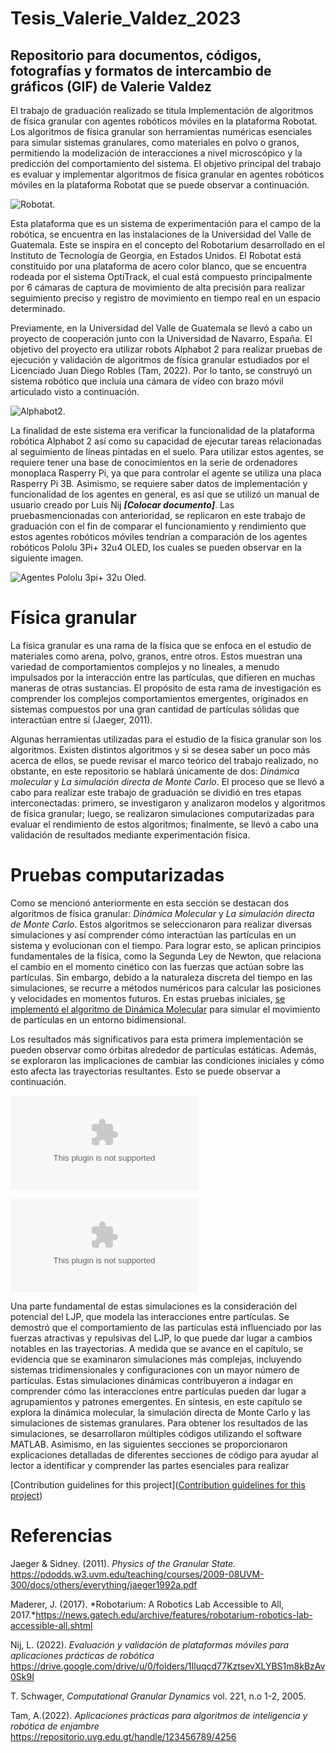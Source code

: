 # Tesis_Valerie_Valdez_2023
## Repositorio para documentos, códigos, fotografías y formatos de intercambio de gráficos (GIF) de Valerie Valdez

El trabajo de graduación realizado se titula Implementación de algoritmos de física granular con agentes robóticos móviles en la plataforma Robotat. Los
algoritmos de física granular son herramientas numéricas esenciales para simular sistemas granulares, como materiales en polvo o granos, permitiendo la modelización de interacciones a nivel microscópico y la predicción del comportamiento del sistema. El objetivo principal del trabajo es evaluar y implementar algoritmos de física granular en agentes robóticos móviles en la plataforma Robotat que se puede observar a continuación.

![Robotat.](Fotos/Robotat.jpeg)

Esta plataforma que es un sistema de experimentación para el campo de la robótica, se encuentra en las instalaciones de la Universidad del Valle de Guatemala. Este se inspira en el concepto del Robotarium desarrollado en el Instituto de Tecnología de Georgia, en Estados Unidos. El Robotat está constituido por una plataforma de acero color blanco, que se encuentra rodeada por el sistema OptiTrack, el cual está compuesto principalmente por 6 cámaras de captura de movimiento de alta precisión para realizar seguimiento preciso y registro de movimiento en tiempo real en un espacio determinado. 

Previamente, en la Universidad del Valle de Guatemala se llevó a cabo un proyecto de cooperación junto con la Universidad de Navarro, España. El objetivo del proyecto era utilizar robots Alphabot 2 para realizar pruebas de ejecución y validación de algoritmos de física granular estudiados por el Licenciado Juan Diego Robles (Tam, 2022). Por lo tanto, se construyó un sistema robótico que incluía una cámara de vídeo con brazo móvil articulado visto a continuación. 

![Alphabot2.](Fotos/Alphabot2-pi-3.jpg)

La finalidad de este sistema era verificar la funcionalidad de la plataforma robótica Alphabot 2 así como su capacidad de ejecutar tareas relacionadas al seguimiento de líneas pintadas en el suelo. Para utilizar estos agentes, se requiere tener una base de conocimientos en la serie de ordenadores monoplaca Rasperry Pi, ya que para controlar el agente se utiliza una placa Rasperry Pi 3B. Asimismo, se requiere saber datos de implementación y funcionalidad de los agentes en general, es así que se utilizó un manual de usuario creado por Luis Nij ***[Colocar documento]***. Las pruebasmencionadas con anterioridad, se replicaron en este trabajo de graduación con el fin de comparar el funcionamiento y rendimiento que estos agentes robóticos móviles tendrían a comparación de los agentes robóticos Pololu 3Pi+ 32u4 OLED, los cuales se pueden observar en la siguiente imagen.

![Agentes Pololu 3pi+ 32u Oled.](Fotos/Pololu.jpg)


# Física granular
La física granular es una rama de la física que se enfoca en el estudio de materiales como arena, polvo, granos, entre otros. Estos muestran una variedad de comportamientos complejos y no lineales, a menudo impulsados por la interacción entre las partículas, que difieren en muchas maneras de otras sustancias. El propósito de esta rama de investigación es comprender los complejos comportamientos emergentes, originados en sistemas compuestos por una gran cantidad de partículas sólidas que interactúan entre sí (Jaeger, 2011). 

Algunas herramientas utilizadas para el estudio de la física granular son los algoritmos. Existen distintos algoritmos y si se desea saber un poco más acerca de ellos, se puede revisar el marco teórico del trabajo realizado, no obstante, en este repositorio se hablará únicamente de dos: *Dinámica molecular* y *La simulación directa de Monte Carlo*. El proceso que se llevó a cabo para realizar este trabajo de graduación se dividió en tres etapas interconectadas: primero, se investigaron y analizaron modelos y algoritmos de física granular; luego, se realizaron simulaciones computarizadas para evaluar el rendimiento de estos algoritmos; finalmente, se llevó a cabo una validación de resultados mediante experimentación física. 

# Pruebas computarizadas
Como se mencionó anteriormente en esta sección se destacan dos algoritmos de física granular: *Dinámica Molecular* y *La simulación directa de Monte Carlo*. Estos algoritmos se seleccionaron para realizar diversas simulaciones y así comprender cómo interactúan las partículas en un sistema y evolucionan con el tiempo. Para lograr esto, se aplican principios fundamentales de la física, como la Segunda Ley de Newton, que relaciona el cambio en el momento cinético con las fuerzas que
actúan sobre las partículas. Sin embargo, debido a la naturaleza discreta del tiempo en las simulaciones, se recurre a métodos numéricos para calcular las posiciones y velocidades en momentos futuros. En estas pruebas iniciales, [se implementó el algoritmo de Dinámica Molecular](Diagramas/DM_tiro_parabólico.drawio) para simular el movimiento de partículas en un entorno bidimensional. 

Los resultados más significativos para esta primera implementación se pueden observar como órbitas alrededor de partículas estáticas. Además, se exploraron las implicaciones de cambiar las condiciones iniciales y cómo esto afecta las trayectorias resultantes. Esto se puede observar a continuación.

![3 partículas Dinámicas orbitando una estática con 50 pasos](Fotos/3Dinamicas_1estatica_50pasos.eps)

![3 partículas Dinámicas orbitando una estática con 150 pasos](Fotos/3Dinamicas_1estatica_150pasos.eps)


Una parte fundamental de estas simulaciones es la consideración del potencial del LJP, que modela las interacciones entre partículas. Se demostró que el
comportamiento de las partículas está influenciado por las fuerzas atractivas y repulsivas del LJP, lo que puede dar lugar a cambios notables en las trayectorias. A medida que se avance en el capítulo, se evidencia que se examinaron simulaciones más complejas, incluyendo sistemas tridimensionales y configuraciones con un mayor número de partículas. Estas simulaciones dinámicas contribuyeron a indagar en comprender cómo las interacciones entre partículas pueden dar lugar a agrupamientos y patrones emergentes. En síntesis, en este capítulo se explora la dinámica molecular, la simulación directa de Monte Carlo y las simulaciones de sistemas granulares. Para obtener los resultados de las simulaciones, se desarrollaron múltiples códigos utilizando el software MATLAB. Asimismo, en las siguientes secciones se proporcionaron explicaciones detalladas de diferentes secciones de código para ayudar al lector a identificar y comprender las partes esenciales para realizar

[Contribution guidelines for this project]([Contribution guidelines for this project](docs/CONTRIBUTING.md))

# Referencias
Jaeger & Sidney. (2011). *Physics of the Granular State.* https://pdodds.w3.uvm.edu/teaching/courses/2009-08UVM-300/docs/others/everything/jaeger1992a.pdf

Maderer, J. (2017). *Robotarium: A Robotics Lab Accessible to All, 2017.*https://news.gatech.edu/archive/features/robotarium-robotics-lab-accessible-all.shtml

Nij, L. (2022). *Evaluación y validación de plataformas móviles para aplicaciones prácticas de robótica* https://drive.google.com/drive/u/0/folders/1Iluqcd77KztsevXLYBS1m8kBzAv0Sk9I

T. Schwager, *Computational Granular Dynamics* vol. 221, n.o 1-2, 2005.

Tam, A.(2022). *Aplicaciones prácticas para algoritmos de inteligencia y robótica de enjambre* https://repositorio.uvg.edu.gt/handle/123456789/4256
